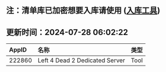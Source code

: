 ## 注：清单库已加密想要入库请使用 ([入库工具](https://github.com/BlankTMing/ManifestAutoUpdate/releases))

## 更新时间：2024-07-28 06:02:22
| AppID | 名称 | 类型  |
| :-------------------- | :----------------------------- | :----------- |
| 222860 | Left 4 Dead 2 Dedicated Server| Tool |
